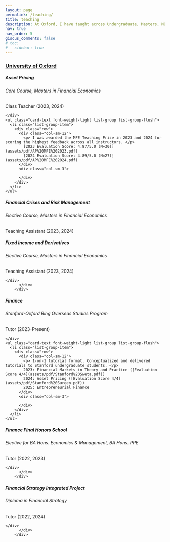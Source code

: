 ```yaml
---
layout: page
permalink: /teaching/
title: teaching
description: At Oxford, I have taught across Undergraduate, Masters, MBA and Diploma Programs. I am part of Stanford University's Bing Overseas Study Program at Oxford. Where available, evaluation scores and reports are linked.
nav: true
nav_order: 5
giscus_comments: false
# toc:
#   sidebar: true
---
```


<h3 style="color: #4b9cd3;" id="oxf"><a href="https://www.sbs.ox.ac.uk">University of Oxford</a></h3>
<!-- Asset Pricing -->
<div class="card mt-3">
  <div class="p-3">
    <div class="row">
      <div class="col-sm-10">
        <h5 id="ap" class="card-title">Asset Pricing</h5>
        <h6 class="card-subtitle font-italic">Core Course, Masters in Financial Economics</h6>
        <h7 class="card-subtitle">Class Teacher (2023, 2024)</h7>
      </div>
      
    </div>
    <ul class="card-text font-weight-light list-group list-group-flush">
      <li class="list-group-item">
        <div class="row">
          <div class="col-sm-12">
            <p> I was awarded the MFE Teaching Prize in 2023 and 2024 for scoring the highest feedback across all instructors. </p> 
            [2023 Evaluation Score: 4.87/5.0 (N=30)](assets/pdf/AP%20MFE%202023.pdf)  
            [2024 Evaluation Score: 4.89/5.0 (N=27)](assets/pdf/AP%20MFE%202024.pdf)
          </div>
          <div class="col-sm-3">
            
          </div>
        </div>
      </li>
    </ul>
  </div>
</div>

<!-- FCRM -->
<div class="card mt-3">
  <div class="p-3">
    <div class="row">
      <div class="col-sm-10">
        <h5 id="ap" class="card-title">Financial Crises and Risk Management</h5>
        <h6 class="card-subtitle font-italic">Elective Course, Masters in Financial Economics</h6>
        <h7 class="card-subtitle">Teaching Assistant (2023, 2024)</h7>
      </div>
    </div>         
          </div>
        </div>
        
<!-- FID -->
<div class="card mt-3">
  <div class="p-3">
    <div class="row">
      <div class="col-sm-10">
        <h5 id="ap" class="card-title">Fixed Income and Derivatives</h5>
        <h6 class="card-subtitle font-italic">Elective Course, Masters in Financial Economics</h6>
        <h7 class="card-subtitle">Teaching Assistant (2023, 2024)</h7>
      </div>
      
    </div>         
          </div>
        </div>


<!-- Asset Pricing -->
<div class="card mt-3">
  <div class="p-3">
    <div class="row">
      <div class="col-sm-10">
        <h5 id="ap" class="card-title">Finance</h5>
        <h6 class="card-subtitle font-italic">Stanford-Oxford Bing Overseas Studies Program</h6>
        <h7 class="card-subtitle">Tutor (2023-Present)</h7>
      </div>
      
    </div>
    <ul class="card-text font-weight-light list-group list-group-flush">
      <li class="list-group-item">
        <div class="row">
          <div class="col-sm-12">
            <p> 1-on-1 tutorial format. Conceptualized and delivered tutorials to Stanford undergraduate students. </p>
            2023: Financial Markets in Theory and Practice ([Evaluation Score 4/4](assets/pdf/Stanford%20Sweta.pdf))  
            2024: Asset Pricing ([Evaluation Score 4/4](assets/pdf/Stanford%20Sureen.pdf))  
            2025: Entrepreneurial Finance
          </div>
          <div class="col-sm-3">
            
          </div>
        </div>
      </li>
    </ul>
  </div>
</div>


<!-- FHS -->
<div class="card mt-3">
  <div class="p-3">
    <div class="row">
      <div class="col-sm-10">
        <h5 id="ap" class="card-title">Finance Final Honors School</h5>
        <h6 class="card-subtitle font-italic">Elective for BA Hons. Economics & Management, BA Hons. PPE </h6>
        <h7 class="card-subtitle">Tutor (2022, 2023)</h7>
      </div>
      
    </div>         
          </div>
        </div>


<!-- DFS -->
<div class="card mt-3">
  <div class="p-3">
    <div class="row">
      <div class="col-sm-10">
        <h5 id="ap" class="card-title">Financial Strategy Integrated Project</h5>
        <h6 class="card-subtitle font-italic">Diploma in Financial Strategy </h6>
        <h7 class="card-subtitle">Tutor (2022, 2024)</h7>
      </div>
    
    </div>         
          </div>
        </div>
      
